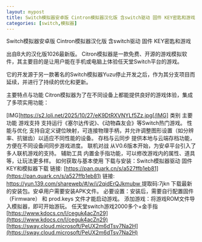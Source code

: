 ```yaml
---
layout: mypost
title: Switch模拟器安卓版 Cintron模拟器汉化版 含switch驱动 固件 KEY密匙和游戏
categories: [switch,模拟器]
---
```


Switch模拟器安卓版 Cintron模拟器汉化版 含switch驱动 固件 KEY密匙和游戏                          

出自B大的汉化版1026最新版。
Citron模拟器是一款免费、开源的游戏模拟软件，其主要目的是让用户能在手机或电脑上体验任天堂Switch平台的游戏。

它的开发源于另一款著名的Switch模拟器Yuzu停止开发之后，作为其分支项目而延续，并进行了持续的优化和更新。

主要特点与功能
Citron模拟器为了在不同设备上都能提供良好的游戏体验，集成了多项实用功能：

[IMG]https://s2.loli.net/2025/10/27/eK9DtRXVNYLf5Zz.jpg[/IMG]
类别
主要功能
游戏支持
支持运行《塞尔达传说》、《动物森友会》等Switch热门游戏。
性能与优化
支持自定义键位映射，可连接物理手柄，并允许调整图形设置（如分辨率、抗锯齿）以适应不同性能的设备。
存档与云同步
提供本地与云端存档功能，方便在不同设备间同步游戏进度。
联机对战
从V0.6版本开始，为安卓平台引入了多人联机游戏的支持。
辅助工具
内置金手指功能，可以修改游戏内的属性、道具等，让玩法更多样。
如何获取与基本使用
下载与安装：Switch模拟器驱动 固件 KEY和模拟器下载
链接: [https://pan.quark.cn/s/a527ffb1eb81](https://pan.quark.cn/s/a527ffb1eb81)
链接: [https://yun.139.com/shareweb/#/w/i/2qidErQJkmubw ](https://yun.139.com/shareweb/#/w/i/2qidErQJkmubw ) 提取码:7jkn
下载最新的安装包。安卓用户需要安装APK文件。
必要设置：安装后，需要自行配置固件（Firmware） 和 prod.keys 文件才能启动游戏。
添加游戏：将游戏ROM文件导入模拟器，即可开始游玩。
任天堂switch游戏2000多个+金手指
[https://www.kdocs.cn/l/ceguk4acZn29](https://www.kdocs.cn/l/ceguk4acZn29)
[https://sway.cloud.microsoft/PeUX2m6dTsv7Na2H](https://sway.cloud.microsoft/PeUX2m6dTsv7Na2H)

     


